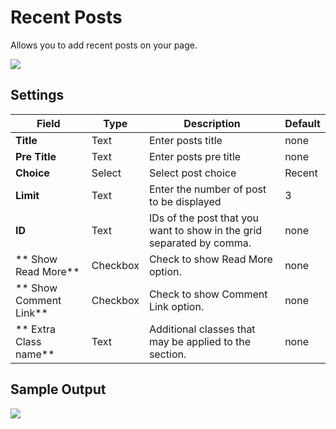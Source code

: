 # Recent Posts

Allows you to add recent posts on your page.

![](http://transvelo.github.io/docs/enter/images/kc-recent-posts-setting.png)

## Settings

| Field | Type | Description | Default
| -- | -- | -- | -- |
| **Title** | Text |  Enter posts title | none
| **Pre Title** | Text |  Enter posts pre title | none
| **Choice** | Select |  Select post choice | Recent
| **Limit** | Text | Enter the number of post to be displayed | 3
| **ID** | Text | IDs of the post that you want to show in the grid separated by comma.| none
| ** Show Read More** | Checkbox | Check to show Read More option. | none
| ** Show Comment Link** | Checkbox | Check to show Comment Link option. | none
| ** Extra Class name** | Text | Additional classes that may be applied to the section. | none

## Sample Output

![](http://transvelo.github.io/docs/enter/images/kc-recent-posts-output.png)
